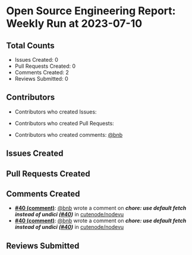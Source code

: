 # Open Source Engineering Report: Weekly Run at 2023-07-10

## Total Counts

* Issues Created: 0
* Pull Requests Created: 0
* Comments Created: 2
* Reviews Submitted: 0

## Contributors

* Contributors who created Issues: 

* Contributors who created Pull Requests: 

* Contributors who created comments: [@bnb](https://github.com/bnb)

## Issues Created



## Pull Requests Created



## Comments Created

* **[#40 (comment)](https://github.com/cutenode/nodevu/pull/40#issuecomment-1607796164)**: [@bnb](https://github.com/bnb) wrote a comment on _**chore: use default fetch instead of undici ([#40](https://github.com/cutenode/nodevu/pull/40))**_ in [cutenode/nodevu](https://github.com/cutenode/nodevu)
* **[#40 (comment)](https://github.com/cutenode/nodevu/pull/40#issuecomment-1604397461)**: [@bnb](https://github.com/bnb) wrote a comment on _**chore: use default fetch instead of undici ([#40](https://github.com/cutenode/nodevu/pull/40))**_ in [cutenode/nodevu](https://github.com/cutenode/nodevu)

## Reviews Submitted

